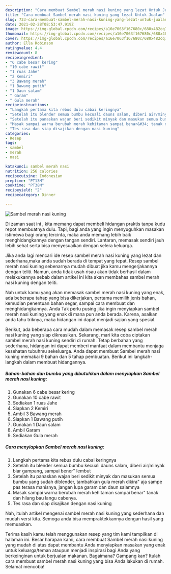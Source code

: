 ```yaml
---
description: "Cara membuat Sambel merah nasi kuning yang lezat Untuk Jualan"
title: "Cara membuat Sambel merah nasi kuning yang lezat Untuk Jualan"
slug: 723-cara-membuat-sambel-merah-nasi-kuning-yang-lezat-untuk-jualan
date: 2021-02-28T08:53:47.919Z
image: https://img-global.cpcdn.com/recipes/a16e7063f167680c/680x482cq70/sambel-merah-nasi-kuning-foto-resep-utama.jpg
thumbnail: https://img-global.cpcdn.com/recipes/a16e7063f167680c/680x482cq70/sambel-merah-nasi-kuning-foto-resep-utama.jpg
cover: https://img-global.cpcdn.com/recipes/a16e7063f167680c/680x482cq70/sambel-merah-nasi-kuning-foto-resep-utama.jpg
author: Ella Robinson
ratingvalue: 4.4
reviewcount: 8
recipeingredient:
- "6 cabe besar kering"
- "10 cabe rawit"
- "1 ruas Jahe"
- "2 Kemiri"
- "3 Bawang merah"
- "1 Bawang putih"
- "1 Daun salam"
- " Garam"
- " Gula merah"
recipeinstructions:
- "Langkah pertama kita rebus dulu cabai keringnya"
- "Setelah itu blender semua bumbu kecuali dauns salam, diberi air/minyak biar gampang, sampai bener&#34; lembut"
- "Setelah itu panaskan wajan beri sedikit minyak dan masukan semua bumbu yang sudah diblender, tambahkan gula merah dikira&#34; aja sampe pas terasa manisnya, jangan lupa garam dan daun salamnya"
- "Masak sampai warna berubah merah kehitaman sampai benar&#34; tanak dan hilang bau langu cabenya."
- "Tes rasa dan siap disajikan dengan nasi kuning"
categories:
- Resep
tags:
- sambel
- merah
- nasi

katakunci: sambel merah nasi 
nutrition: 256 calories
recipecuisine: Indonesian
preptime: "PT13M"
cooktime: "PT38M"
recipeyield: "2"
recipecategory: Dinner

---
```



![Sambel merah nasi kuning](https://img-global.cpcdn.com/recipes/a16e7063f167680c/680x482cq70/sambel-merah-nasi-kuning-foto-resep-utama.jpg)

Di zaman  saat ini , kita memang dapat membeli hidangan praktis tanpa kudu repot membuatnya dulu. Tapi, bagi anda yang ingin menyuguhkan masakan istimewa bagi orang tercinta, maka anda memang lebih baik menghidangkannya dengan tangan sendiri. Lantaran, memasak sendiri jauh lebih sehat serta bisa menyesuaikan dengan selera keluarga.

Jika anda lagi mencari ide resep sambel merah nasi kuning yang lezat dan sederhana,maka anda sudah berada di tempat yang tepat. Resep sambel merah nasi kuning  sebenarnya mudah dibuat jika kamu mengerjakannya dengan teliti. Namun, anda tidak usah risau akan tidak berhasil dalam melakukannya 
sebab dalam artikel ini kita akan membahas sambel merah nasi kuning dengan teliti.  



Nah untuk kamu yang akan memasak sambel merah nasi kuning yang enak, ada beberapa tahap yang bisa dikerjakan, pertama memilih jenis bahan, kemudian penentuan bahan segar, sampai cara membuat dan menghidangkannya. Anda Tak perlu pusing jika ingin menyiapkan sambel merah nasi kuning yang enak di mana pun anda berada. Karena, asalkan anda  tahu triknya, maka hidangan ini dapat menjadi sajian yang spesial.

Berikut, ada beberapa cara mudah dalam memasak resep sambel merah nasi kuning yang siap dikreasikan. Sekarang, mari kita coba ciptakan sambel merah nasi kuning sendiri di rumah. Tetap berbahan yang sederhana, hidangan ini dapat memberi manfaat dalam membantu menjaga kesehatan tubuhmu sekeluarga. Anda dapat membuat Sambel merah nasi kuning memakai 9 bahan dan 5 tahap pembuatan. Berikut ini langkah-langkah dalam membuat hidangannya.

<!--inarticleads1-->

##### Bahan-bahan dan bumbu yang dibutuhkan dalam menyiapkan Sambel merah nasi kuning:

1. Gunakan 6 cabe besar kering
1. Gunakan 10 cabe rawit
1. Sediakan 1 ruas Jahe
1. Siapkan 2 Kemiri
1. Ambil 3 Bawang merah
1. Siapkan 1 Bawang putih
1. Gunakan 1 Daun salam
1. Ambil  Garam
1. Sediakan  Gula merah




<!--inarticleads2-->

##### Cara menyiapkan Sambel merah nasi kuning:

1. Langkah pertama kita rebus dulu cabai keringnya
1. Setelah itu blender semua bumbu kecuali dauns salam, diberi air/minyak biar gampang, sampai bener&#34; lembut
1. Setelah itu panaskan wajan beri sedikit minyak dan masukan semua bumbu yang sudah diblender, tambahkan gula merah dikira&#34; aja sampe pas terasa manisnya, jangan lupa garam dan daun salamnya
1. Masak sampai warna berubah merah kehitaman sampai benar&#34; tanak dan hilang bau langu cabenya.
1. Tes rasa dan siap disajikan dengan nasi kuning




Nah, itulah artikel mengenai  sambel merah nasi kuning  yang sederhana dan mudah versi kita. Semoga anda bisa mempraktekkannya dengan hasil yang memuaskan. 

Terima kasih kamu telah menggunakan resep yang tim kami tampilkan di halaman ini. Besar harapan kami, cara membuat  Sambel merah nasi kuning yang mudah di atas dapat membantu Anda menyiapkan masakan yang enak untuk keluarga/teman ataupun menjadi inspirasi bagi Anda yang berkeinginan untuk berjualan makanan. Bagaimana? Gampang kan? Itulah cara membuat sambel merah nasi kuning yang bisa Anda lakukan di rumah. Selamat mencoba!

